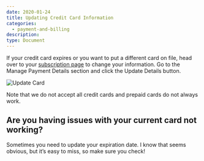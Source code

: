 ```yaml
---
date: 2020-01-24
title: Updating Credit Card Information
categories:
  - payment-and-billing
description:
type: Document
---
```


If your credit card expires or you want to put a different card on file, head over to your [subscription page](https://www.wanikani.com/account/subscription) to change your information. Go to the Manage Payment Details section and click the Update Details button.

![Update Card](/images/update-card.png)

Note that we do not accept all credit cards and prepaid cards do not always work.

## Are you having issues with your current card not working?

Sometimes you need to update your expiration date. I know that seems obvious, but it’s easy to miss, so make sure you check!
